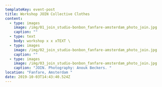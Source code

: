 ```yaml
---
templateKey: event-post
title: Workshop JOIN Collective Clothes
content:
  - type: images
    image: /img/01_join_studio-bonbon_fanfare-amsterdam_photo_join.jpg
    caption: ""
  - type: text
    body: workshop x x xTEXT \
  - type: images
    image: /img/02_join_studio-bonbon_fanfare-amsterdam_photo_join.jpg
    caption: ""
  - type: images
    image: /img/03_join_studio-bonbon_fanfare-amsterdam_photo_join.jpg
    caption: "JOIN. Photography: Anouk Beckers. "
location: "Fanfare, Amsterdam "
date: 2019-10-03T14:43:40.524Z
---
```

